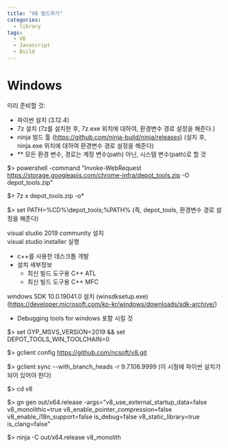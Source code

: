 ```yaml
---
title: "V8 빌드하기"
categories:
  - library
tags:
  - V8
  - Javascript
  - Build
---
```


# Windows

미리 준비할 것:
- 파이썬 설치 (3.12.4)
- 7z 설치 (7z를 설치한 후, 7z.exe 위치에 대하여, 환경변수 경로 설정을 해준다.)
- ninja 빌드 툴 (https://github.com/ninja-build/ninja/releases) (설치 후, ninja.exe 위치에 대하여 환경변수 경로 설정을 해준다)
- ** 모든 환경 변수, 경로는 계정 변수(path) 아닌, 시스템 변수(path)로 할 것

$> powershell -command "Invoke-WebRequest https://storage.googleapis.com/chrome-infra/depot_tools.zip -O depot_tools.zip"

$> 7z x depot_tools.zip -o*

$> set PATH=%CD%\depot_tools;%PATH% (즉, depot_tools, 환경변수 경로 설정을 해준다)

visual studio 2019 community 설치  
visual studio installer 실행 
  - c++를 사용한 데스크톱 개발
  - 설치 세부정보
    - 최신 빌드 도구용 C++ ATL
    - 최신 빌드 도구용 C++ MFC

windows SDK 10.0.19041.0 설치  (winsdksetup.exe)
(https://developer.microsoft.com/ko-kr/windows/downloads/sdk-archive/)
- Debugging tools for windows 포함 시킬 것

$> set GYP_MSVS_VERSION=2019 && set DEPOT_TOOLS_WIN_TOOLCHAIN=0

$> gclient config https://github.com/ncsoft/v8.git

$> gclient sync --with_branch_heads -r 9.7.106.9999
(이 시점에 파이썬 설치가 되어 있어야 한다)

$> cd v8

$> gn gen out/x64.release -args="v8_use_external_startup_data=false v8_monolithic=true v8_enable_pointer_compression=false v8_enable_i18n_support=false is_debug=false v8_static_library=true is_clang=false"

$> ninja -C out/x64.release v8_monolith


